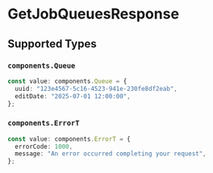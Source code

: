 # GetJobQueuesResponse


## Supported Types

### `components.Queue`

```typescript
const value: components.Queue = {
  uuid: "123e4567-5c16-4523-941e-230fe8df2eab",
  editDate: "2025-07-01 12:00:00",
};
```

### `components.ErrorT`

```typescript
const value: components.ErrorT = {
  errorCode: 1000,
  message: "An error occurred completing your request",
};
```


